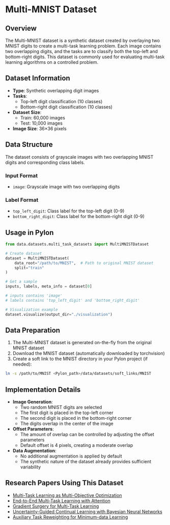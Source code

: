 # Multi-MNIST Dataset

## Overview

The Multi-MNIST dataset is a synthetic dataset created by overlaying two MNIST digits to create a multi-task learning problem. Each image contains two overlapping digits, and the tasks are to classify both the top-left and bottom-right digits. This dataset is commonly used for evaluating multi-task learning algorithms on a controlled problem.

## Dataset Information

- **Type**: Synthetic overlapping digit images
- **Tasks**:
  - Top-left digit classification (10 classes)
  - Bottom-right digit classification (10 classes)
- **Dataset Size**:
  - Train: 60,000 images
  - Test: 10,000 images
- **Image Size**: 36×36 pixels

## Data Structure

The dataset consists of grayscale images with two overlapping MNIST digits and corresponding class labels.

### Input Format

- `image`: Grayscale image with two overlapping digits

### Label Format

- `top_left_digit`: Class label for the top-left digit (0-9)
- `bottom_right_digit`: Class label for the bottom-right digit (0-9)

## Usage in Pylon

```python
from data.datasets.multi_task_datasets import MultiMNISTDataset

# Create dataset
dataset = MultiMNISTDataset(
    data_root="/path/to/MNIST",  # Path to original MNIST dataset
    split="train"
)

# Get a sample
inputs, labels, meta_info = dataset[0]

# inputs contains 'image'
# labels contains 'top_left_digit' and 'bottom_right_digit'

# Visualization example
dataset.visualize(output_dir="./visualization")
```

## Data Preparation

1. The Multi-MNIST dataset is generated on-the-fly from the original MNIST dataset
2. Download the MNIST dataset (automatically downloaded by torchvision)
3. Create a soft link to the MNIST directory in your Pylon project (if needed):

```bash
ln -s /path/to/MNIST <Pylon_path>/data/datasets/soft_links/MNIST
```

## Implementation Details

- **Image Generation**:
  - Two random MNIST digits are selected
  - The first digit is placed in the top-left corner
  - The second digit is placed in the bottom-right corner
  - The digits overlap in the center of the image
- **Offset Parameters**:
  - The amount of overlap can be controlled by adjusting the offset parameters
  - Default offset is 4 pixels, creating a moderate overlap
- **Data Augmentation**:
  - No additional augmentation is applied by default
  - The synthetic nature of the dataset already provides sufficient variability

## Research Papers Using This Dataset

- [Multi-Task Learning as Multi-Objective Optimization](https://arxiv.org/abs/1810.04650)
- [End-to-End Multi-Task Learning with Attention](https://arxiv.org/abs/1803.10704)
- [Gradient Surgery for Multi-Task Learning](https://arxiv.org/abs/2001.06782)
- [Uncertainty-Guided Continual Learning with Bayesian Neural Networks](https://arxiv.org/abs/1906.02425)
- [Auxiliary Task Reweighting for Minimum-data Learning](https://papers.nips.cc/paper/2020/hash/95f2b84de5660ddf45c8a34933a2e66f-Abstract.html)
